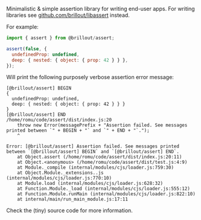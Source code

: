 Minimalistic & simple assertion library for writing end-user apps. For writing libraries see [github.com/brillout/libassert](https://github.com/brillout/libassert) instead.

For example:

~~~js
import { assert } from @brillout/assert;

assert(false, {
  undefinedProp: undefined,
  deep: { nested: { object: { prop: 42 } } },
});
~~~

Will print the following purposely verbose assertion error message:

~~~
[@brillout/assert] BEGIN
{
  undefinedProp: undefined,
  deep: { nested: { object: { prop: 42 } } }
}
[@brillout/assert] END
/home/romu/code/assert/dist/index.js:20
    throw new Error(messagePrefix + "Assertion failed. See messages printed between `" + BEGIN + "` and `" + END + "`.");
    ^

Error: [@brillout/assert] Assertion failed. See messages printed between `[@brillout/assert] BEGIN` and `[@brillout/assert] END`.
    at Object.assert (/home/romu/code/assert/dist/index.js:20:11)
    at Object.<anonymous> (/home/romu/code/assert/dist/test.js:4:9)
    at Module._compile (internal/modules/cjs/loader.js:759:30)
    at Object.Module._extensions..js (internal/modules/cjs/loader.js:770:10)
    at Module.load (internal/modules/cjs/loader.js:628:32)
    at Function.Module._load (internal/modules/cjs/loader.js:555:12)
    at Function.Module.runMain (internal/modules/cjs/loader.js:822:10)
    at internal/main/run_main_module.js:17:11
~~~

Check the (tiny) source code for more information.

